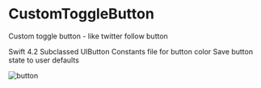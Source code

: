 # CustomToggleButton
Custom toggle button - like twitter follow button

Swift 4.2
Subclassed UIButton
Constants file for button color
Save button state to user defaults

![button](https://user-images.githubusercontent.com/26833905/45859967-1e50a080-bdb9-11e8-8c6a-6af4feae742d.png)


